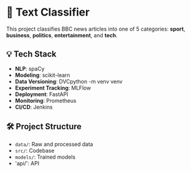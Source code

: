 # 📰 Text Classifier

This project classifies BBC news articles into one of 5 categories: **sport**, **business**, **politics**, **entertainment**, and **tech**.

## 💡 Tech Stack

- **NLP**: spaCy
- **Modeling**: scikit-learn
- **Data Versioning**: DVCpython -m venv venv
- **Experiment Tracking**: MLFlow
- **Deployment**: FastAPI
- **Monitoring**: Prometheus
- **CI/CD**: Jenkins

## 🛠 Project Structure

- `data/`: Raw and processed data
- `src/`: Codebase 
- `models/`: Trained models
- 'api/': API
